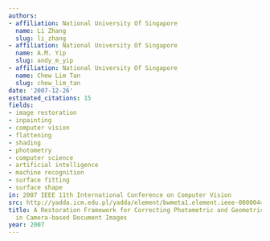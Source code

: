 ```yaml
---
authors:
- affiliation: National University Of Singapore
  name: Li Zhang
  slug: li_zhang
- affiliation: National University Of Singapore
  name: A.M. Yip
  slug: andy_m_yip
- affiliation: National University Of Singapore
  name: Chew Lim Tan
  slug: chew_lim_tan
date: '2007-12-26'
estimated_citations: 15
fields:
- image restoration
- inpainting
- computer vision
- flattening
- shading
- photometry
- computer science
- artificial intelligence
- machine recognition
- surface fitting
- surface shape
in: 2007 IEEE 11th International Conference on Computer Vision
src: http://yadda.icm.edu.pl/yadda/element/bwmeta1.element.ieee-000004408993
title: A Restoration Framework for Correcting Photometric and Geometric Distortions
  in Camera-based Document Images
year: 2007
---
```

